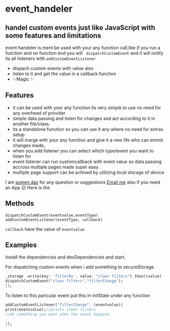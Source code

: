 # event_handeler
## handel custom events just like JavaScript with some features and limitations 


event handeler is ment be used with your any function call,like if you run a function and on function end you will ``` dispatchCustomEvent``` and it will notify its all listeners with ```addCustomEventListener```

- dispach custom events with value also
- listen to it and get the value in a callback function
- ✨Magic ✨

## Features

- it can be used with your any function its very simple to use no need for any overhead of provider
- simple data passing and listen for changes and act according to it in another file/class.
- its a standalone function so you can use it any where no need for extras setup
- it will marge with your any function and give it a new life who can emmit changes made,
- when you add listener you can select which type/event you want to listen for
- event listener can run customcallback with event value so data passing accross multiple pages made super easy .
- multiple page support can be achived by utilizing local storage of device


I am [somen das]  for any question or suggestions [Email me][df1] also if you need an App 😉	
Here is the 
## Methods
`dispatchCustomEvent(eventvalue,eventType)`
`addCustomEventListener(eventType, callback)`

`callback` have the value of `eventvalue`

## Examples

Install the dependencies and devDependencies and start.

For dispatching custom events when i add something to secureStorage
```dart 
_storage .write(key: 'filterBy', value: "clear filters").then((value) {
dispatchCustomEvent("clear filters","filterChange");
});
```

To listen to this paricular event put this in initState under any function

```dart
addCustomEventListener("filterChange", (eventvalue){
print(eventvalue);//prints clear filters
//do something you want when the event happens
    
});
```



   [dill]: <https://github.com/joemccann/dillinger>
   [GitHub Repo Url]: <https://github.com/KTBsomen/dillinger.git>
   [somen das]: <http://daringfireball.net>
   [df1]: <mailto:somen6562@gmail.com>
   


